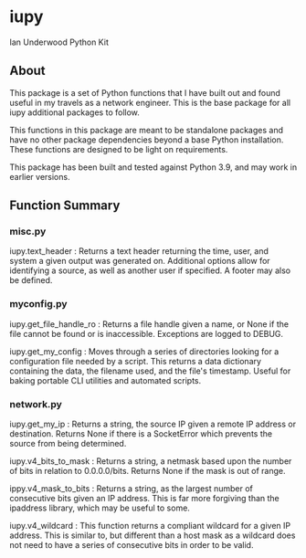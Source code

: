 # iupy
Ian Underwood Python Kit

## About
This package is a set of Python functions that I have built out and found useful in my travels as a network engineer.  This is the base package for all iupy additional packages to follow.

This functions in this package are meant to be standalone packages and have no other package dependencies beyond a base Python installation.  These functions are designed to be light on requirements.

This package has been built and tested against Python 3.9, and may work in earlier versions.

## Function Summary

### misc.py

iupy.text_header : Returns a text header returning the time, user, and system a given output was generated on.  Additional options allow for identifying a source, as well as another user if specified.  A footer may also be defined.

### myconfig.py

iupy.get_file_handle_ro : Returns a file handle given a name, or None if the file cannot be found or is inaccessible.  Exceptions are logged to DEBUG.

iupy.get_my_config : Moves through a series of directories looking for a configuration file needed by a script.  This returns a data dictionary containing the data, the filename used, and the file's timestamp.  Useful for baking portable CLI utilities and automated scripts.

### network.py

iupy.get_my_ip : Returns a string, the source IP given a remote IP address or destination.  Returns None if there is a SocketError which prevents the source from being determined.

iupy.v4_bits_to_mask : Returns a string,  a netmask based upon the number of bits in relation to 0.0.0.0/bits.  Returns None if the mask is out of range.

ippy.v4_mask_to_bits : Returns a string, as the largest number of consecutive bits given an IP address.  This is far more forgiving than the ipaddress library, which may be useful to some.

iupy.v4_wildcard : This function returns a compliant wildcard for a given IP address.  This is similar to, but different than a host mask as a wildcard does not need to have a series of consecutive bits in order to be valid.